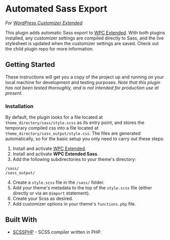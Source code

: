 # Automated Sass Export
*For [WordPress Customizer Extended](https://github.com/jtmcgrath/wpc-extended)*

This plugin adds automatic Sass export to [WPC Extended](https://github.com/jtmcgrath/wpc-extended). With both plugins installed, any customizer settings are compiled directly to Sass, and the live stylesheet is updated when the customizer settings are saved. Check out the child plugin repo for more information.

## Getting Started

These instructions will get you a copy of the project up and running on your local machine for development and testing purposes. *Note that this plugin has not been tested thoroughly, and is not intended for production use at present.*

### Installation

By default, the plugin looks for a file located at `theme_directory/sass/style.scss` as its entry point, and stores the temporary compiled css into a file located at `theme_directory/sass_output/style.css`. The files are generated automatically, so for the basic setup you only need to carry out these steps:

1. Install and activate [WPC Extended](https://github.com/jtmcgrath/wpc-extended).
2. Install and activate **WPC Extended Sass**.
3. Add the following subdirectories to your theme's directory:
```
/sass/
/sass_output/
```
4. Create a `style.scss` file in the `/sass/` folder.
5. Add your theme's metadata to the top of the `style.scss` file (either directly or via an `@import` statement).
6. Create your Scss as desired.
7. Add customizer options in your theme's `functions.php` file.

## Built With

- [SCSSPHP](https://github.com/leafo/scssphp) - SCSS compiler written in PHP.
